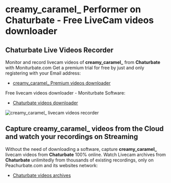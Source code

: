 # creamy_caramel_ Performer on Chaturbate - Free LiveCam videos downloader

## Chaturbate Live Videos Recorder

Monitor and record livecam videos of **creamy_caramel_** from **Chaturbate** with Moniturbate.com
Get a premium trial for free by just and only registering with your Email address:
* [creamy_caramel_ Premium videos downloader](https://moniturbate.com/request-demo-licence-key.html)

Free livecam videos downloader - Moniturbate Software:
* [Chaturbate videos downloader](https://moniturbate.com/moniturbate-download-software.html)

![creamy_caramel_ livecam videos recorder](https://peachurnet.com/templates/moniturbate-software.png)


## Capture creamy_caramel_ videos from the Cloud and watch your recordings on Streaming

Without the need of downloading a software, capture **creamy_caramel_** livecam videos from **Chaturbate** 100% online.
Watch Livecam archives from **Chaturbate** unlimitedly from thousands of existing recordings, only on Peachurbate.com and its websites network:
* [Chaturbate videos archives](https://peachurnet.com/)